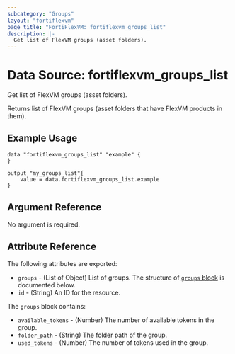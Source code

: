 ```yaml
---
subcategory: "Groups"
layout: "fortiflexvm"
page_title: "FortiFlexVM: fortiflexvm_groups_list"
description: |-
  Get list of FlexVM groups (asset folders).
---
```


# Data Source: fortiflexvm_groups_list
Get list of FlexVM groups (asset folders).

Returns list of FlexVM groups (asset folders that have FlexVM products in them).


## Example Usage

```hcl
data "fortiflexvm_groups_list" "example" {
}

output "my_groups_list"{
    value = data.fortiflexvm_groups_list.example
}
```

## Argument Reference

No argument is required.

## Attribute Reference

The following attributes are exported:

* `groups` - (List of Object) List of groups. The structure of [`groups` block](#nestedatt--groups) is documented below.
* `id` - (String) An ID for the resource.

<a id="nestedatt--groups"></a>
The `groups` block contains:

* `available_tokens` - (Number) The number of available tokens in the group.
* `folder_path` - (String) The folder path of the group.
* `used_tokens` - (Number) The number of tokens used in the group.


